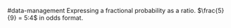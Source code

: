 #data-management 
Expressing a fractional probability as a ratio. $\frac{5}{9} = 5:4$ in odds format.